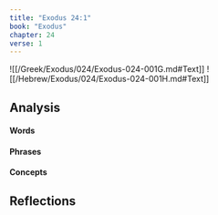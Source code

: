 ```yaml
---
title: "Exodus 24:1"
book: "Exodus"
chapter: 24
verse: 1
---
```

![[/Greek/Exodus/024/Exodus-024-001G.md#Text]]
![[/Hebrew/Exodus/024/Exodus-024-001H.md#Text]]

## Analysis

#### Words

#### Phrases

#### Concepts

## Reflections
